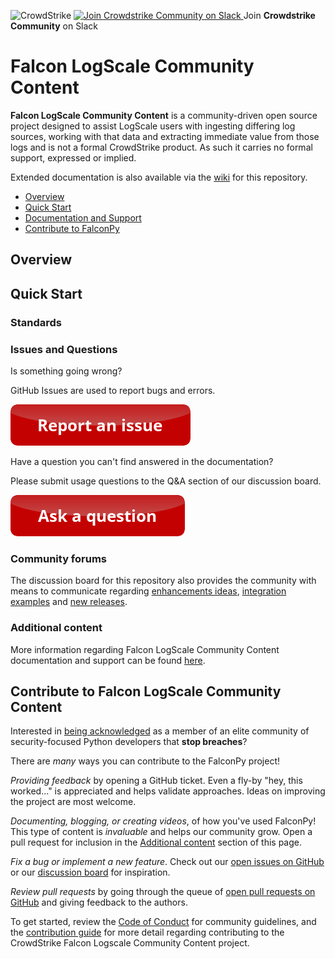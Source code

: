 ![CrowdStrike](https://www.crowdstrike.com/wp-content/uploads/2022/09/CS_Logo_2022_In-Line_All-Red_RGB.png)
<a href="https://community.humio.com/">
   <img src="https://community.humio.com/assets/slack.svg" alt="Join Crowdstrike Community on Slack" width="25"/>
</a> Join **Crowdstrike Community** on Slack<br/>

# Falcon LogScale Community Content

**Falcon LogScale Community Content** is a community-driven open source project designed to assist LogScale users with ingesting differing log sources, working with that data and extracting immediate value from those logs and is not a formal CrowdStrike product. As such it carries no formal support, expressed or implied.

Extended documentation is also available via the [wiki](https://github.com/nthnthcandrew/Falcon-Logscale-Community-Content/wiki) for this repository.


+ [Overview](#overview-)
+ [Quick Start](#quick-start-)
+ [Documentation and Support](#documentation-and-support-)
+ [Contribute to FalconPy](#contribute-to-falconpy-)

## Overview


## Quick Start


### Standards

### Issues and Questions

Is something going wrong?

GitHub Issues are used to report bugs and errors.

[![Report Issue](https://raw.githubusercontent.com/CrowdStrike/falconpy/main/docs/asset/report-issue.png)](https://github.com/CrowdStrike/Falcon-Logscale-Community-Content/issues/new/choose)

Have a question you can't find answered in the documentation?

Please submit usage questions to the Q&A section of our discussion board.

[![Discussions](https://raw.githubusercontent.com/CrowdStrike/falconpy/main/docs/asset/ask-a-question.png)](https://github.com/CrowdStrike/Falcon-Logscale-Community-Content/discussions?discussions_q=category%3AQ%26A)

### Community forums

The discussion board for this repository also provides the community with means to communicate regarding [enhancements ideas](https://github.com/CrowdStrike/Falcon-Logscale-Community-Content/discussions?discussions_q=category%3AIdeas), [integration examples](https://github.com/CrowdStrike/Falcon-Logscale-Community-Content/discussions/496) and [new releases](https://github.com/CrowdStrike/Falcon-Logscale-Community-Content/discussions?discussions_q=category%3A%22Show+and+tell%22).

### Additional content

More information regarding Falcon LogScale Community Content documentation and support can be found [here](https://github.com/CrowdStrike/Falcon-Logscale-Community-Content/blob/main/SUPPORT.md).


## Contribute to Falcon LogScale Community Content
Interested in [being acknowledged](https://github.com/CrowdStrike/Falcon-Logscale-Community-Content/blob/main/AUTHORS.md#contributors) as a member of an elite community of security-focused Python developers that **stop breaches**? 

There are *many* ways you can contribute to the FalconPy project! 

_Providing feedback_ by opening a GitHub ticket. Even a fly-by "hey, this worked..." is appreciated and helps validate approaches. Ideas on improving the project are most welcome.

_Documenting, blogging, or creating videos_, of how you've used FalconPy! This type of content is *invaluable* and helps our community grow. Open a pull request for inclusion in the [Additional content](https://github.com/CrowdStrike/Falcon-Logscale-Community-Content#additional-content) section of this page.

_Fix a bug or implement a new feature_. Check out our [open issues on GitHub](https://github.com/CrowdStrike/falconpy/issues) or our [discussion board](https://github.com/CrowdStrike/Falcon-Logscale-Community-Content/discussions) for inspiration.

_Review pull requests_ by going through the queue of [open pull requests on GitHub](https://github.com/CrowdStrike/Falcon-Logscale-Community-Content/pulls) and giving feedback to the authors.

To get started, review the [Code of Conduct](https://github.com/CrowdStrike/Falcon-Logscale-Community-Content/blob/main/CODE_OF_CONDUCT.md) for community guidelines, and the [contribution guide](https://github.com/CrowdStrike/Falcon-Logscale-Community-Content/blob/main/CONTRIBUTING.md) for more detail regarding contributing to the CrowdStrike Falcon Logscale Community Content project.

